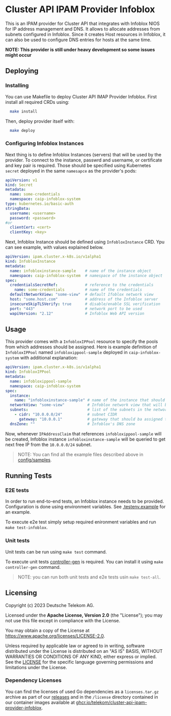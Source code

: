 # Cluster API IPAM Provider Infoblox

This is an IPAM provider for Cluster API that integrates with Infoblox NIOS for IP address management and DNS.
It allows to allocate addresses from subnets configured in Infoblox. Since it creates Host resources in Infoblox, it can also be used to configure DNS entries for hosts at the same time.

**NOTE: This provider is still under heavy development so some issues might occur**

## Deploying

### Installing

You can use Makefile to deploy Cluster API IMAP Provider Infoblox. First install all required CRDs using:

```bash
  make install
```
Then, deploy provider itself with:

```bash
  make deploy
```

### Configuring Infoblox Instances

Next thing is to define Infoblox Instances (servers) that will be used by the provider. To connect to the instance, passwrd and username, or certificate and key pair is required. Those should be specified using Kubernetes `secret` deployed in the same `namesapce` as the provider's pods:

```yaml
apiVersion: v1
kind: Secret
metadata:
  name: some-credentials
  namespace: caip-infoblox-system
type: kubernetes.io/basic-auth
stringData:
  username: <username>
  password: <password>
#or
  clientCert: <cert>
  clientKey: <key>
```

Next, Infoblox Instance should be defined using `InfobloxInstance` CRD. Ypu can see example, with values explained below.

```yaml
apiVersion: ipam.cluster.x-k8s.io/v1alpha1
kind: InfobloxInstance
metadata:
  name: infobloxinstance-sample    # name of the instance object
  namespace: caip-infoblox-system  # namespace of the instance object
spec:
  credentialsSecretRef:            # reference to the credentials 
    name: some-credentials         # name of the credentials
  defaultNetworkView: "some-view"  # default Ifoblox network view
  host: "some.host.com"            # address of the Infoblox server
  insecureSkipTLSVerify: true      # disable/enable SSL verification
  port: "443"                      # network port to be used
  wapiVersion: "2.12"              # Infoblox Web API version
```

## Usage

This provider comes with a `InfobloxIPPool` resource to specify the pools from which addresses should be assigned. Here is example definition of `InfobloxIPPool` named `infobloxippool-sample` deployed in `caip-infoblox-system` with additional explanation:

```yaml
apiVersion: ipam.cluster.x-k8s.io/v1alpha1
kind: InfobloxIPPool
metadata:
  name: infobloxippool-sample
  namespace: caip-infoblox-system
spec:
  instance:
    name: "infobloxinstance-sample" # name of the instance that should be used by pool
  networkView: "some-view"          # Infoblox network view that will be used
  subnets:                          # list of the subnets in the network view we want to get IP addresses from
    - cidr: "10.0.0.0/24"           # subnet CIDR
      gateway: "10.0.0.1"           # gateway that should ba assigned to the IP Address claim
  dnsZone: ""                       # Infoblox's DNS zone
```

Now, whenever `IPAddressClaim` that references `infobloxippool-sample` will be created, Infoblox instance `infobloxinstance-sample` will be queried to get next free IP from the `10.0.0.0/24` subnet.

> NOTE: You can find all the example files described above in [config/samples](./config/samples).

## Running Tests

### E2E tests

In order to run end-to-end tests, an Infoblox instance needs to be provided. Configuration is done using environment variables. See [.testenv.example](./.testenv.example) for an example.

To execute e2e test simply setup required enironment variables and run `make test-infoblox`.

### Unit tests

Unit tests can be run using `make test` command.

To execute unit tests [controller-gen](https://book.kubebuilder.io/reference/controller-gen) is required. You can install it using `make controller-gen` command.

> NOTE: you can run both unit tests and e2e tests usin `make test-all`.

## Licensing

Copyright (c) 2023 Deutsche Telekom AG.

Licensed under the **Apache License, Version 2.0** (the "License"); you may not use this file except in compliance with the License.

You may obtain a copy of the License at https://www.apache.org/licenses/LICENSE-2.0.

Unless required by applicable law or agreed to in writing, software distributed under the License is distributed on an "AS IS" BASIS, WITHOUT WARRANTIES OR CONDITIONS OF ANY KIND, either express or implied. See the [LICENSE](./LICENSE) for the specific language governing permissions and limitations under the License.

### Dependency Licenses

You can find the licenses of used Go dependencies as a `licenses.tar.gz` archive as part of our [releases](https://github.com/telekom/cluster-api-ipam-provider-infoblox/releases) and in the `/license` directory contained in our container images available at [ghcr.io/telekom/cluster-api-ipam-provider-infoblox](https://ghcr.io/telekom/cluster-api-ipam-provider-infoblox).
